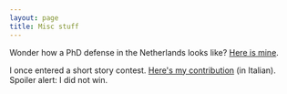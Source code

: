 ```yaml
---
layout: page
title: Misc stuff
---
```


Wonder how a PhD defense in the Netherlands looks like? [Here is mine](/defense).

I once entered a short story contest. [Here's my contribution](/misc/Shutdown.pdf) (in Italian). Spoiler alert: I did not win.

